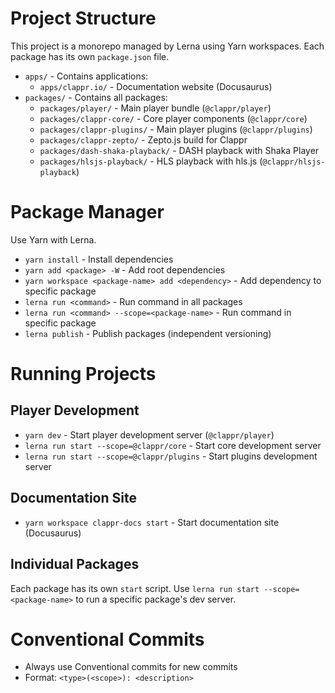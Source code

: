 # Project Structure

This project is a monorepo managed by Lerna using Yarn workspaces. Each package has its own `package.json` file.

- `apps/` - Contains applications:
  - `apps/clappr.io/` - Documentation website (Docusaurus)
- `packages/` - Contains all packages:
  - `packages/player/` - Main player bundle (`@clappr/player`)
  - `packages/clappr-core/` - Core player components (`@clappr/core`)
  - `packages/clappr-plugins/` - Main player plugins (`@clappr/plugins`)
  - `packages/clappr-zepto/` - Zepto.js build for Clappr
  - `packages/dash-shaka-playback/` - DASH playback with Shaka Player
  - `packages/hlsjs-playback/` - HLS playback with hls.js (`@clappr/hlsjs-playback`)

# Package Manager

Use Yarn with Lerna.

- `yarn install` - Install dependencies
- `yarn add <package> -W` - Add root dependencies
- `yarn workspace <package-name> add <dependency>` - Add dependency to specific package
- `lerna run <command>` - Run command in all packages
- `lerna run <command> --scope=<package-name>` - Run command in specific package
- `lerna publish` - Publish packages (independent versioning)

# Running Projects

## Player Development

- `yarn dev` - Start player development server (`@clappr/player`)
- `lerna run start --scope=@clappr/core` - Start core development server
- `lerna run start --scope=@clappr/plugins` - Start plugins development server

## Documentation Site

- `yarn workspace clappr-docs start` - Start documentation site (Docusaurus)

## Individual Packages

Each package has its own `start` script. Use `lerna run start --scope=<package-name>` to run a specific package's dev server.

# Conventional Commits

- Always use Conventional commits for new commits
- Format: `<type>(<scope>): <description>`
